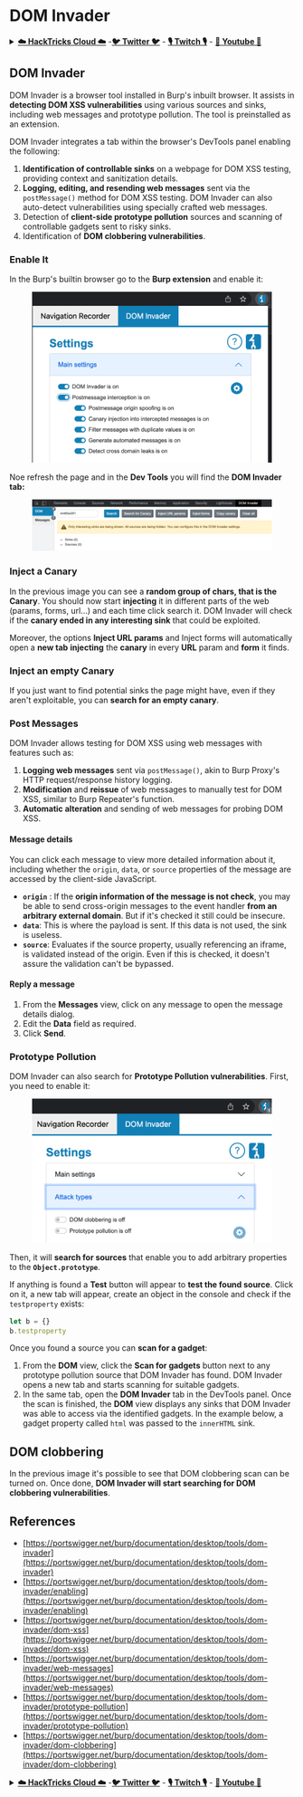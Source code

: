 # DOM Invader

<details>

<summary><a href="https://cloud.hacktricks.xyz/pentesting-cloud/pentesting-cloud-methodology"><strong>☁️ HackTricks Cloud ☁️</strong></a> -<a href="https://twitter.com/hacktricks_live"><strong>🐦 Twitter 🐦</strong></a> - <a href="https://www.twitch.tv/hacktricks_live/schedule"><strong>🎙️ Twitch 🎙️</strong></a> - <a href="https://www.youtube.com/@hacktricks_LIVE"><strong>🎥 Youtube 🎥</strong></a></summary>

* Do you work in a **cybersecurity company**? Do you want to see your **company advertised in HackTricks**? or do you want to have access to the **latest version of the PEASS or download HackTricks in PDF**? Check the [**SUBSCRIPTION PLANS**](https://github.com/sponsors/carlospolop)!
* Discover [**The PEASS Family**](https://opensea.io/collection/the-peass-family), our collection of exclusive [**NFTs**](https://opensea.io/collection/the-peass-family)
* Get the [**official PEASS & HackTricks swag**](https://peass.creator-spring.com)
* **Join the** [**💬**](https://emojipedia.org/speech-balloon/) [**Discord group**](https://discord.gg/hRep4RUj7f) or the [**telegram group**](https://t.me/peass) or **follow** me on **Twitter** [**🐦**](https://github.com/carlospolop/hacktricks/tree/7af18b62b3bdc423e11444677a6a73d4043511e9/\[https:/emojipedia.org/bird/README.md)[**@carlospolopm**](https://twitter.com/hacktricks\_live)**.**
* **Share your hacking tricks by submitting PRs to the** [**hacktricks repo**](https://github.com/carlospolop/hacktricks) **and** [**hacktricks-cloud repo**](https://github.com/carlospolop/hacktricks-cloud).

</details>

## DOM Invader

DOM Invader is a browser tool installed in Burp's inbuilt browser. It assists in **detecting DOM XSS vulnerabilities** using various sources and sinks, including web messages and prototype pollution. The tool is preinstalled as an extension.

DOM Invader integrates a tab within the browser's DevTools panel enabling the following:

1. **Identification of controllable sinks** on a webpage for DOM XSS testing, providing context and sanitization details.
2. **Logging, editing, and resending web messages** sent via the `postMessage()` method for DOM XSS testing. DOM Invader can also auto-detect vulnerabilities using specially crafted web messages.
3. Detection of **client-side prototype pollution** sources and scanning of controllable gadgets sent to risky sinks.
4. Identification of **DOM clobbering vulnerabilities**.

### Enable It

In the Burp's builtin browser go to the **Burp extension** and enable it:

<figure><img src="../../.gitbook/assets/image (4) (1) (1) (2).png" alt=""><figcaption></figcaption></figure>

Noe refresh the page and in the **Dev Tools** you will find the **DOM Invader tab:**

<figure><img src="../../.gitbook/assets/image (3) (1) (1) (1) (1) (1).png" alt=""><figcaption></figcaption></figure>

### Inject a Canary

In the previous image you can see a **random group of chars, that is the Canary**. You should now start **injecting** it in different parts of the web (params, forms, url...) and each time click search it. DOM Invader will check if the **canary ended in any interesting sink** that could be exploited.

Moreover, the options **Inject URL params** and Inject forms will automatically open a **new tab** **injecting** the **canary** in every **URL** param and **form** it finds.

### Inject an empty Canary

If you just want to find potential sinks the page might have, even if they aren't exploitable, you can **search for an empty canary**.

### Post Messages

DOM Invader allows testing for DOM XSS using web messages with features such as:

1. **Logging web messages** sent via `postMessage()`, akin to Burp Proxy's HTTP request/response history logging.
2. **Modification** and **reissue** of web messages to manually test for DOM XSS, similar to Burp Repeater's function.
3. **Automatic alteration** and sending of web messages for probing DOM XSS.

#### Message details

You can click each message to view more detailed information about it, including whether the `origin`, `data`, or `source` properties of the message are accessed by the client-side JavaScript.

* **`origin`** : If the **origin information of the message is not check**, you may be able to send cross-origin messages to the event handler **from an arbitrary external domain**. But if it's checked it still could be insecure.
* **`data`**: This is where the payload is sent. If this data is not used, the sink is useless.
* **`source`**: Evaluates if the source property, usually referencing an iframe, is validated instead of the origin. Even if this is checked, it doesn't assure the validation can't be bypassed.

#### Reply a message

1. From the **Messages** view, click on any message to open the message details dialog.
2. Edit the **Data** field as required.
3. Click **Send**.

### Prototype Pollution

DOM Invader can also search for **Prototype Pollution vulnerabilities**. First, you need to enable it:

<figure><img src="../../.gitbook/assets/image (5) (1) (1) (3).png" alt=""><figcaption></figcaption></figure>

Then, it will **search for sources** that enable you to add arbitrary properties to the **`Object.prototype`**.

If anything is found a **Test** button will appear to **test the found source**. Click on it, a new tab will appear, create an object in the console and check if the `testproperty` exists:

```javascript
let b = {}
b.testproperty
```

Once you found a source you can **scan for a gadget**:

1. From the **DOM** view, click the **Scan for gadgets** button next to any prototype pollution source that DOM Invader has found. DOM Invader opens a new tab and starts scanning for suitable gadgets.
2. In the same tab, open the **DOM Invader** tab in the DevTools panel. Once the scan is finished, the **DOM** view displays any sinks that DOM Invader was able to access via the identified gadgets. In the example below, a gadget property called `html` was passed to the `innerHTML` sink.

## DOM clobbering

In the previous image it's possible to see that DOM clobbering scan can be turned on. Once done, **DOM Invader will start searching for DOM clobbering vulnerabilities**.

## References

* [https://portswigger.net/burp/documentation/desktop/tools/dom-invader](https://portswigger.net/burp/documentation/desktop/tools/dom-invader)
* [https://portswigger.net/burp/documentation/desktop/tools/dom-invader/enabling](https://portswigger.net/burp/documentation/desktop/tools/dom-invader/enabling)
* [https://portswigger.net/burp/documentation/desktop/tools/dom-invader/dom-xss](https://portswigger.net/burp/documentation/desktop/tools/dom-invader/dom-xss)
* [https://portswigger.net/burp/documentation/desktop/tools/dom-invader/web-messages](https://portswigger.net/burp/documentation/desktop/tools/dom-invader/web-messages)
* [https://portswigger.net/burp/documentation/desktop/tools/dom-invader/prototype-pollution](https://portswigger.net/burp/documentation/desktop/tools/dom-invader/prototype-pollution)
* [https://portswigger.net/burp/documentation/desktop/tools/dom-invader/dom-clobbering](https://portswigger.net/burp/documentation/desktop/tools/dom-invader/dom-clobbering)

<details>

<summary><a href="https://cloud.hacktricks.xyz/pentesting-cloud/pentesting-cloud-methodology"><strong>☁️ HackTricks Cloud ☁️</strong></a> -<a href="https://twitter.com/hacktricks_live"><strong>🐦 Twitter 🐦</strong></a> - <a href="https://www.twitch.tv/hacktricks_live/schedule"><strong>🎙️ Twitch 🎙️</strong></a> - <a href="https://www.youtube.com/@hacktricks_LIVE"><strong>🎥 Youtube 🎥</strong></a></summary>

* Do you work in a **cybersecurity company**? Do you want to see your **company advertised in HackTricks**? or do you want to have access to the **latest version of the PEASS or download HackTricks in PDF**? Check the [**SUBSCRIPTION PLANS**](https://github.com/sponsors/carlospolop)!
* Discover [**The PEASS Family**](https://opensea.io/collection/the-peass-family), our collection of exclusive [**NFTs**](https://opensea.io/collection/the-peass-family)
* Get the [**official PEASS & HackTricks swag**](https://peass.creator-spring.com)
* **Join the** [**💬**](https://emojipedia.org/speech-balloon/) [**Discord group**](https://discord.gg/hRep4RUj7f) or the [**telegram group**](https://t.me/peass) or **follow** me on **Twitter** [**🐦**](https://github.com/carlospolop/hacktricks/tree/7af18b62b3bdc423e11444677a6a73d4043511e9/\[https:/emojipedia.org/bird/README.md)[**@carlospolopm**](https://twitter.com/hacktricks\_live)**.**
* **Share your hacking tricks by submitting PRs to the** [**hacktricks repo**](https://github.com/carlospolop/hacktricks) **and** [**hacktricks-cloud repo**](https://github.com/carlospolop/hacktricks-cloud).

</details>
